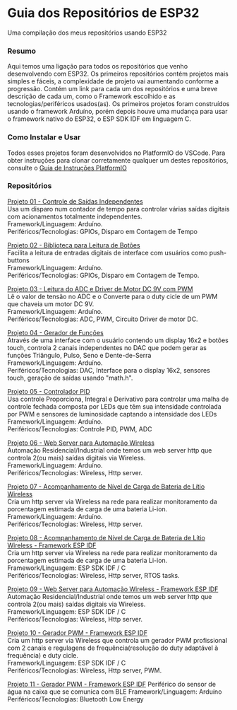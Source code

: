 # Guia dos Repositórios de ESP32

Uma compilação dos meus repositórios usando ESP32

### Resumo

Aqui temos uma ligação para todos os repositórios que venho desenvolvendo com ESP32. Os primeiros repositórios contém projetos mais simples e fáceis, a complexidade de projeto vai aumentando conforme a progressão. Contém um link para cada um dos repositórios e uma breve descrição de cada um, como o Framework escolhido e as tecnologias/periféricos usados(as). Os primeiros projetos foram construídos usando o framework Arduíno, porém depois houve uma mudança para usar o framework nativo do ESP32, o ESP SDK IDF em linguagem C.  
 
### Como Instalar e Usar

Todos esses projetos foram desenvolvidos no PlatformIO do VSCode. Para obter instruções para clonar corretamente qualquer um destes repositórios, consulte o [Guia de Instruções PlatformIO](https://github.com/Zebio/Instrucoes-PlatformIO)

### Repositórios

[Projeto 01 - Controle de Saídas Independentes](https://github.com/Zebio/ESP32-Projeto01-Saidas-Independentes)  
Usa um disparo num contador de tempo para controlar várias saídas digitais com acionamentos totalmente independentes.   
Framework/Linguagem: Arduíno.  
Periféricos/Tecnologias: GPIOs, Disparo em Contagem de Tempo 


[Projeto 02 - Biblioteca para Leitura de Botões](https://github.com/Zebio/ESP32-Projeto02-Biblioteca-para-leitura-de-Botoes)  
Facilita a leitura de entradas digitais de interface com usuários como push-buttons  
Framework/Linguagem: Arduíno.  
Periféricos/Tecnologias: GPIOs, Disparo em Contagem de Tempo.

[Projeto 03 - Leitura do ADC e Driver de Motor DC 9V com PWM](https://github.com/Zebio/ESP32-Projeto03-ADC-e-Controle-de-Motor-com-PWM)  
Lê o valor de tensão no ADC e o Converte para o duty cicle de um PWM que chaveia um motor DC 9V.  
Framework/Linguagem: Arduíno.  
Periféricos/Tecnologias: ADC, PWM, Circuito Driver de motor DC.

[Projeto 04 - Gerador de Funções](https://github.com/Zebio/ESP32_Projeto04-Gerador-de-Funcoes)  
Através de uma interface com o usuário contendo um display 16x2 e botões touch, controla 2 canais independentes no DAC que podem gerar as funções Triângulo, Pulso, Seno e Dente-de-Serra  
Framework/Linguagem: Arduíno.  
Periféricos/Tecnologias: DAC, Interface para o display 16x2, sensores touch, geração de saídas usando "math.h".

[Projeto 05 - Controlador PID](https://github.com/Zebio/ESP32-Projeto05-Controlador-PID)  
Usa controle Proporciona, Integral e Derivativo para controlar uma malha de controle fechada composta por LEDs que têm sua intensidade controlada por PWM e sensores de luminosidade captando a intensidade dos LEDs  
Framework/Linguagem: Arduíno.  
Periféricos/Tecnologias: Controle PID, PWM, ADC

[Projeto 06 - Web Server para Automação Wireless](https://github.com/Zebio/ESP32-Projeto06-Web-Server)  
Automação Residencial/Industrial onde temos um web server http que controla 2(ou mais) saídas digitais via Wireless.  
Framework/Linguagem: Arduíno.  
Periféricos/Tecnologias: Wireless, Http server.

[Projeto 07 - Acompanhamento de Nível de Carga de Bateria de Lítio Wireless](https://github.com/Zebio/ESP32-Projeto07-Nivel-de-Carga-Wireless)  
Cria um http server via Wireless na rede para realizar monitoramento da porcentagem estimada de carga de uma bateria Li-ion.    
Framework/Linguagem: Arduíno.  
Periféricos/Tecnologias: Wireless, Http server.

[Projeto 08 - Acompanhamento de Nível de Carga de Bateria de Lítio Wireless - Framework ESP IDF](https://github.com/Zebio/ESP32-Projeto08-Carga-Wireless)  
Cria um http server via Wireless na rede para realizar monitoramento da porcentagem estimada de carga de uma bateria Li-ion.    
Framework/Linguagem: ESP SDK IDF / C  
Periféricos/Tecnologias: Wireless, Http server, RTOS tasks.

[Projeto 09 - Web Server para Automação Wireless - Framework ESP IDF](https://github.com/Zebio/ESP32-Projeto09-Http-Server)  
Automação Residencial/Industrial onde temos um web server http que controla 2(ou mais) saídas digitais via Wireless.  
Framework/Linguagem: ESP SDK IDF / C  
Periféricos/Tecnologias: Wireless, Http server.

[Projeto 10 - Gerador PWM - Framework ESP IDF](https://github.com/Zebio/ESP32-Projeto10-Gerador-PWM)   
Cria um http server via Wireless que controla um gerador PWM profissional com 2 canais e regulagens de frequência(resolução do duty adaptável à frequência) e duty cicle.  
Framework/Linguagem: ESP SDK IDF / C  
Periféricos/Tecnologias: Wireless, Http server, PWM.

[Projeto 11 - Gerador PWM - Framework ESP IDF](https://github.com/Zebio/Projeto11-Caixa_dagua) 
Periférico do sensor de água na caixa que se comunica com BLE
Framework/Linguagem: Arduíno
Periféricos/Tecnologias: Bluetooth Low Energy



